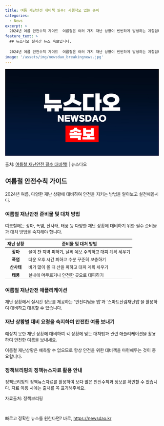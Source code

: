 ```yaml
---
title: 여름 재난안전 대비책 필수! 시행착오 없는 준비
categories:
  - News
excerpt: >
  2024년 여름 안전수칙 가이드  여름철은 여러 가지 재난 상황이 빈번하게 발생하는 계절입니다. 이번 블로그…
feature_text: >
  ## 뉴스다오 실시간 뉴스 속보입니다.

  2024년 여름 안전수칙 가이드  여름철은 여러 가지 재난 상황이 빈번하게 발생하는 계절입니다. 이번 블로그…
image: '/assets/img/newsdao_breakingnews.jpg'
---
```


![뉴스다오 속보](/assets/img/newsdao_breakingnews.jpg)

<p>출처: <a href="https://newsdao.kr/4442" rel="dofollow">여름철 재난안전 필수 대비책!</a> | 뉴스다오</p>

<h2 data-ke-size="size26">여름철 안전수칙 가이드</h2>
<p data-ke-size="size16">2024년 여름, 다양한 재난 상황에 대비하여 안전을 지키는 방법을 알아보고 실천해봅시다.</p>

<h3>여름철 재난안전 준비물 및 대처 방법</h3>
<p data-ke-size="size16">여름철에는 장마, 폭염, 산사태, 태풍 등 다양한 재난 상황에 대비하기 위한 필수 준비물과 대처 방법을 숙지해야 합니다.</p>

<table>
<thead>
<tr>
<th>재난 상황</th>
<th>준비물 및 대처 방법</th>
</tr>
</thead>
<tbody>
<tr>
<td style="text-align: center; height: 17px;"><b>장마</b></td>
<td>물이 찬 지역 피하기, 날씨 예보 주의하고 대피 계획 세우기</td>
</tr>
<tr>
<td style="text-align: center; height: 17px;"><b>폭염</b></td>
<td>더운 오후 시간 피하고 수분 꾸준히 보충하기</td>
</tr>
<tr>
<td style="text-align: center; height: 17px;"><b>산사태</b></td>
<td>비가 많이 올 때 산을 피하고 대피 계획 세우기</td>
</tr>
<tr>
<td style="text-align: center; height: 17px;"><b>태풍</b></td>
<td>실내에 머무르거나 안전한 곳으로 대피하기</td>
</tr>
</tbody>
</table>

<h3>여름철 재난안전 애플리케이션</h3>
<p data-ke-size="size16">재난 상황에서 실시간 정보를 제공하는 '안전디딤돌 앱'과 '스마트산림재난앱'을 활용하여 대비하고 대응할 수 있습니다.</p>

<h3>재난 상황별 대비 요령을 숙지하여 안전한 여름 보내기</h3>
<p data-ke-size="size16">예상치 못한 재난 상황에 대비하여 각 상황에 맞는 대처법과 관련 애플리케이션을 활용하여 안전한 여름을 보내세요.</p>

<p data-ke-size="size16">여름철 재난상황은 예측할 수 없으므로 항상 안전을 위한 대비책을 마련해두는 것이 중요합니다.</p>

<h3>정책브리핑의 정책뉴스자료 활용 안내</h3>
<p data-ke-size="size16">정책브리핑의 정책뉴스자료를 활용하여 보다 많은 안전수칙과 정보를 확인할 수 있습니다. 자료 이용 시에는 출처를 꼭 표기해주세요.</p>
<p data-ke-size="size16">자료출처: 정책브리핑 </p>

<p data-ke-size="size16">&nbsp;</p> 

빠르고 정확한 뉴스를 원한다면? 바로, <a href="https://newsdao.kr" rel="dofollow">https://newsdao.kr</a>


    
